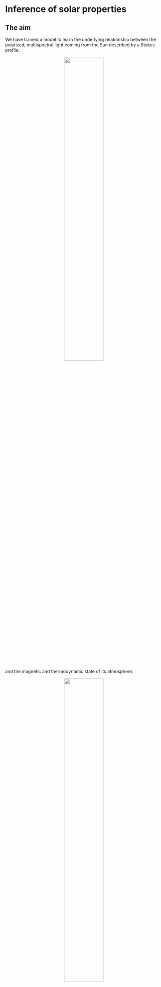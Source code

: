 # Inference of solar properties

## The aim

We have trained a model to learn the underlying relationship between the polarized, multispectral light coming from the Sun described by a Stokes profile:

<p align="center">
  <img src="https://user-images.githubusercontent.com/72736453/119956965-8cea5100-bf99-11eb-9faa-462bffbe3df3.png" width=50% height=50% />
</p>

and the magnetic and thermodynamic state of its atmosphere:

<p align="center">
  <img src="https://user-images.githubusercontent.com/72736453/119957076-aa1f1f80-bf99-11eb-90b5-d3504b0f0f74.png" width=50% height=50% />
</p>


## Current results
<p align="center">
  <img src="https://user-images.githubusercontent.com/72736453/119957399-f36f6f00-bf99-11eb-9a8a-c988bb969cbb.png" width=45% height=45% />
</p>


## The arquitecture

A encoder-decoder network is used. The input passes through a [Transformer](https://arxiv.org/abs/1706.03762v5), which calculates a latent vector based on the most important properties of the data. This vector is then used to condition a implicit representation network (a [SIREN](https://arxiv.org/abs/2006.09661) in this case).

Besides being much faster than conventional inversion techniques, this model is conceived to achieve:

1. limitless height resolution at the output (conventional methods would retrieve values at certain heights, and then interpolate between the nodes to obtain the whole stratification).
2. independency from the input spectral range (although always within the one where the training set is defined).


## Data

Four cubes corresponding to the parameters I, Q, U V, each one containing 288 x 288 pixel images at 601 wavelenghts initially, and 112 after interpolating to recover values at the wavelengths at which the satellite Hinode measures. The spectral range is 630 - 633 nm, where the Fe I duplet is located.

The atmosphere state is characterized by the quantities temperature, preassure, line-of-sight velocity, and the three cartesian components of the magnetic field. Each one is represented by 288 x 288 pixel images at 61 heights.


## Notes

Project in collaboration with [@aasensio](https://github.com/aasensio). The data and complete implementation are not publicly available.
